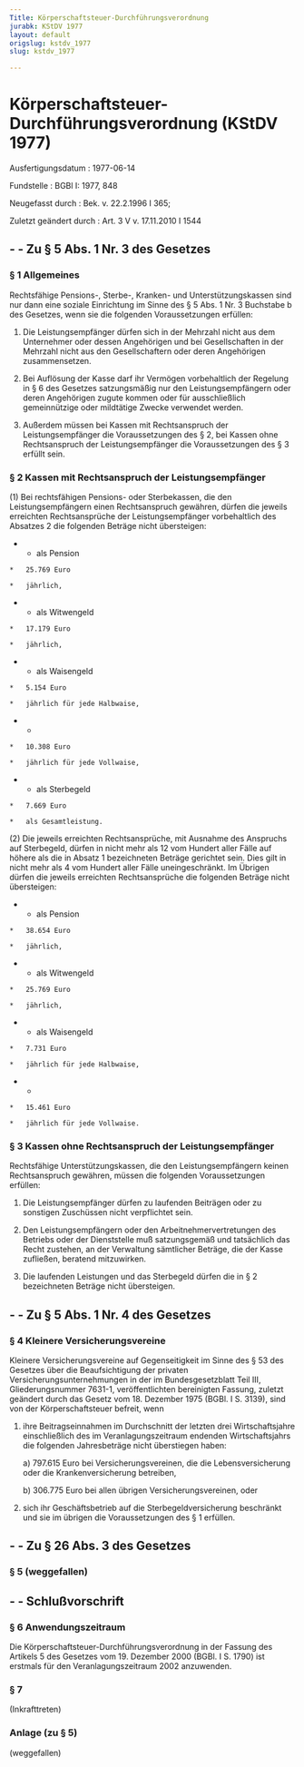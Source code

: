 ```yaml
---
Title: Körperschaftsteuer-Durchführungsverordnung
jurabk: KStDV 1977
layout: default
origslug: kstdv_1977
slug: kstdv_1977

---
```


# Körperschaftsteuer-Durchführungsverordnung (KStDV 1977)

Ausfertigungsdatum
:   1977-06-14

Fundstelle
:   BGBl I: 1977, 848

Neugefasst durch
:   Bek. v. 22.2.1996 I 365;

Zuletzt geändert durch
:   Art. 3 V v. 17.11.2010 I 1544

## - - Zu § 5 Abs. 1 Nr. 3 des Gesetzes

### § 1 Allgemeines

Rechtsfähige Pensions-, Sterbe-, Kranken- und Unterstützungskassen
sind nur dann eine soziale Einrichtung im Sinne des § 5 Abs. 1 Nr. 3
Buchstabe b des Gesetzes, wenn sie die folgenden Voraussetzungen
erfüllen:

1.  Die Leistungsempfänger dürfen sich in der Mehrzahl nicht aus dem
    Unternehmer oder dessen Angehörigen und bei Gesellschaften in der
    Mehrzahl nicht aus den Gesellschaftern oder deren Angehörigen
    zusammensetzen.


2.  Bei Auflösung der Kasse darf ihr Vermögen vorbehaltlich der Regelung
    in § 6 des Gesetzes satzungsmäßig nur den Leistungsempfängern oder
    deren Angehörigen zugute kommen oder für ausschließlich gemeinnützige
    oder mildtätige Zwecke verwendet werden.


3.  Außerdem müssen bei Kassen mit Rechtsanspruch der Leistungsempfänger
    die Voraussetzungen des § 2, bei Kassen ohne Rechtsanspruch der
    Leistungsempfänger die Voraussetzungen des § 3 erfüllt sein.

### § 2 Kassen mit Rechtsanspruch der Leistungsempfänger

(1) Bei rechtsfähigen Pensions- oder Sterbekassen, die den
Leistungsempfängern einen Rechtsanspruch gewähren, dürfen die jeweils
erreichten Rechtsansprüche der Leistungsempfänger vorbehaltlich des
Absatzes 2 die folgenden Beträge nicht übersteigen:

*    *   als Pension

    *   25.769 Euro

    *   jährlich,


*    *   als Witwengeld

    *   17.179 Euro

    *   jährlich,


*    *   als Waisengeld

    *   5.154 Euro

    *   jährlich für jede Halbwaise,


*    *
    *   10.308 Euro

    *   jährlich für jede Vollwaise,


*    *   als Sterbegeld

    *   7.669 Euro

    *   als Gesamtleistung.




(2) Die jeweils erreichten Rechtsansprüche, mit Ausnahme des Anspruchs
auf Sterbegeld, dürfen in nicht mehr als 12 vom Hundert aller Fälle
auf höhere als die in Absatz 1 bezeichneten Beträge gerichtet sein.
Dies gilt in nicht mehr als 4 vom Hundert aller Fälle uneingeschränkt.
Im Übrigen dürfen die jeweils erreichten Rechtsansprüche die folgenden
Beträge nicht übersteigen:

*    *   als Pension

    *   38.654 Euro

    *   jährlich,


*    *   als Witwengeld

    *   25.769 Euro

    *   jährlich,


*    *   als Waisengeld

    *   7.731 Euro

    *   jährlich für jede Halbwaise,


*    *
    *   15.461 Euro

    *   jährlich für jede Vollwaise.

### § 3 Kassen ohne Rechtsanspruch der Leistungsempfänger

Rechtsfähige Unterstützungskassen, die den Leistungsempfängern keinen
Rechtsanspruch gewähren, müssen die folgenden Voraussetzungen
erfüllen:

1.  Die Leistungsempfänger dürfen zu laufenden Beiträgen oder zu sonstigen
    Zuschüssen nicht verpflichtet sein.


2.  Den Leistungsempfängern oder den Arbeitnehmervertretungen des Betriebs
    oder der Dienststelle muß satzungsgemäß und tatsächlich das Recht
    zustehen, an der Verwaltung sämtlicher Beträge, die der Kasse
    zufließen, beratend mitzuwirken.


3.  Die laufenden Leistungen und das Sterbegeld dürfen die in § 2
    bezeichneten Beträge nicht übersteigen.

## - - Zu § 5 Abs. 1 Nr. 4 des Gesetzes

### § 4 Kleinere Versicherungsvereine

Kleinere Versicherungsvereine auf Gegenseitigkeit im Sinne des § 53
des Gesetzes über die Beaufsichtigung der privaten
Versicherungsunternehmungen in der im Bundesgesetzblatt Teil III,
Gliederungsnummer 7631-1, veröffentlichten bereinigten Fassung,
zuletzt geändert durch das Gesetz vom 18. Dezember 1975 (BGBl. I S.
3139), sind von der Körperschaftsteuer befreit, wenn

1.  ihre Beitragseinnahmen im Durchschnitt der letzten drei
    Wirtschaftsjahre einschließlich des im Veranlagungszeitraum endenden
    Wirtschaftsjahrs die folgenden Jahresbeträge nicht überstiegen haben:

    a)  797.615 Euro bei Versicherungsvereinen, die die Lebensversicherung
        oder die Krankenversicherung betreiben,


    b)  306.775 Euro bei allen übrigen Versicherungsvereinen, oder





2.  sich ihr Geschäftsbetrieb auf die Sterbegeldversicherung beschränkt
    und sie im übrigen die Voraussetzungen des § 1 erfüllen.

## - - Zu § 26 Abs. 3 des Gesetzes

### § 5 (weggefallen)

## - - Schlußvorschrift

### § 6 Anwendungszeitraum

Die Körperschaftsteuer-Durchführungsverordnung in der Fassung des
Artikels 5 des Gesetzes vom 19. Dezember 2000 (BGBl. I S. 1790) ist
erstmals für den Veranlagungszeitraum 2002 anzuwenden.

### § 7

(Inkrafttreten)

### Anlage (zu § 5)

(weggefallen)

